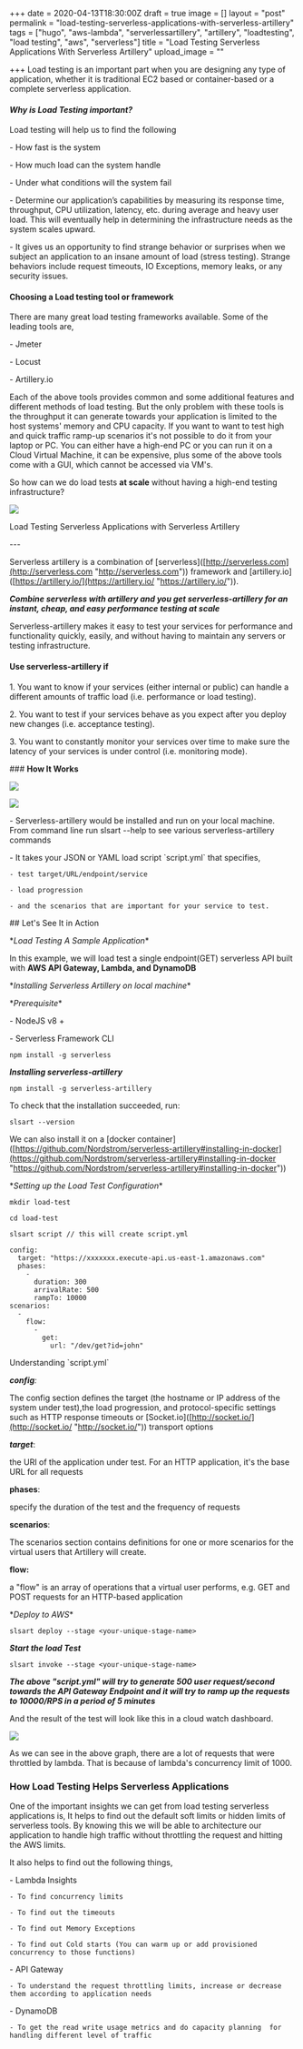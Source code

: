 +++
date = 2020-04-13T18:30:00Z
draft = true
image = []
layout = "post"
permalink = "load-testing-serverless-applications-with-serverless-artillery"
tags = ["hugo", "aws-lambda", "serverlessartillery", "artillery", "loadtesting", "load testing", "aws", "serverless"]
title = "Load Testing Serverless Applications With Serverless Artillery"
upload_image = ""

+++
Load testing is an important part when you are designing any type of application, whether it is traditional EC2 based or container-based or a complete serverless application.

#### **_Why is Load Testing important?_**

Load testing will help us to find the following

\- How fast is the system

\- How much load can the system handle

\- Under what conditions will the system fail

\- Determine our application’s capabilities by measuring its response time, throughput, CPU utilization, latency, etc. during average and heavy user load. This will eventually help in determining the infrastructure needs as the system scales upward.

\- It gives us an opportunity to find strange behavior or surprises when we subject an application to an insane amount of load (stress testing). Strange behaviors include request timeouts, IO Exceptions, memory leaks, or any security issues.

#### **Choosing a Load testing tool or framework**

There are many great load testing frameworks available. Some of the leading tools are,

\- Jmeter

\- Locust

\- Artillery.io

Each of the above tools provides common and some additional features and different methods of load testing. But the only problem with these tools is the throughput it can generate towards your application is limited to the host systems' memory and CPU capacity. If you want to want to test high and quick traffic ramp-up scenarios it's not possible to do it from your laptop or PC. You can either have a high-end PC or you can run it on a Cloud Virtual Machine, it can be expensive, plus some of the above tools come with a GUI, which cannot be accessed via VM's.

So how can we do load tests **at scale** without having a high-end testing infrastructure?

![](/static/uploads/modern-problems-require-5c6590-1.jpg)

Load Testing Serverless Applications with Serverless Artillery

\---

Serverless artillery is a combination of \[serverless\]([http://serverless.com](http://serverless.com "http://serverless.com")) framework and \[artillery.io\]([https://artillery.io/](https://artillery.io/ "https://artillery.io/")).

**_Combine serverless with artillery and you get serverless-artillery for an instant, cheap, and easy performance testing at scale_**

Serverless-artillery makes it easy to test your services for performance and functionality quickly, easily, and without having to maintain any servers or testing infrastructure.

#### **Use serverless-artillery if**

1\. You want to know if your services (either internal or public) can handle a different amounts of traffic load (i.e. performance or load testing).

2\. You want to test if your services behave as you expect after you deploy new changes (i.e. acceptance testing).

3\. You want to constantly monitor your services over time to make sure the latency of your services is under control (i.e. monitoring mode).

\### **How It Works**

![](/uploads/howitworks-1.jpg)

![](/uploads/architecture-1.gif)

\- Serverless-artillery would be installed and run on your local machine. From command line run slsart --help to see various serverless-artillery commands

\- It takes your JSON or YAML load script \`script.yml\` that specifies,

    - test target/URL/endpoint/service
    
    - load progression
    
    - and the scenarios that are important for your service to test.

\## Let's See It in Action

\*_Load Testing A Sample Application_*

In this example, we will load test a single endpoint(GET) serverless API built with **AWS API Gateway, Lambda, and DynamoDB**

\*_Installing Serverless Artillery on local machine_*

\*_Prerequisite_*

\- NodeJS v8 +

\- Serverless Framework CLI

    npm install -g serverless

**_Installing serverless-artillery_**

    npm install -g serverless-artillery

To check that the installation succeeded, run:

    slsart --version

We can also install it on a \[docker container\]([https://github.com/Nordstrom/serverless-artillery#installing-in-docker](https://github.com/Nordstrom/serverless-artillery#installing-in-docker "https://github.com/Nordstrom/serverless-artillery#installing-in-docker"))

\*_Setting up the Load Test Configuration_*

    mkdir load-test
    
    cd load-test
    
    slsart script // this will create script.yml
    
    config:
      target: "https://xxxxxxx.execute-api.us-east-1.amazonaws.com"
      phases:
        -
          duration: 300
          arrivalRate: 500
          rampTo: 10000
    scenarios:
      -
        flow:
          -
            get:
              url: "/dev/get?id=john"

Understanding \`script.yml\`

**_config_**_:_

The config section defines the target (the hostname or IP address of the system under test),the load progression, and protocol-specific settings such as HTTP response timeouts or \[Socket.io\]([http://socket.io/](http://socket.io/ "http://socket.io/")) transport options

**_target_**:

the URI of the application under test. For an HTTP application, it's the base URL for all requests

**phases**:

specify the duration of the test and the frequency of requests

**scenarios**:

The scenarios section contains definitions for one or more scenarios for the virtual users that Artillery will create.

**flow:**

a "flow" is an array of operations that a virtual user performs, e.g. GET and POST requests for an HTTP-based application

\*_Deploy to AWS_*

    slsart deploy --stage <your-unique-stage-name>

**_Start the load Test_**

    slsart invoke --stage <your-unique-stage-name>

**_The above "script.yml" will try to generate 500 user request/second  towards the API Gateway Endpoint and it will try to ramp up the requests to 10000/RPS in a period of 5 minutes_**

And the result of the test will look like this in a cloud watch dashboard.

![](/uploads/cw-graph.png)

As we can see in the above graph, there are a lot of requests that were throttled by lambda. That is because of lambda's concurrency limit of 1000.

### How Load Testing Helps Serverless Applications

One of the important insights we can get from load testing serverless applications is, It helps to find out the default soft limits or hidden limits of serverless tools. By knowing this we will be able to architecture our application to handle high traffic without throttling the request and hitting the AWS limits.

It also helps to find out the following things,

\- Lambda Insights

    - To find concurrency limits
    
    - To find out the timeouts
    
    - To find out Memory Exceptions
    
    - To find out Cold starts (You can warm up or add provisioned concurrency to those functions)

\- API Gateway

    - To understand the request throttling limits, increase or decrease them according to application needs

\- DynamoDB

    - To get the read write usage metrics and do capacity planning  for handling different level of traffic